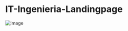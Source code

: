 # IT-Ingenieria-Landingpage

![image](https://github.com/JuanRojasDev/IT-Ingenieria-Landingpage/assets/114270458/46cec6f6-7895-4173-a4df-6bbc3acf1cba)
